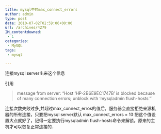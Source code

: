 ```yaml
---
title: mysql中的max_connect_errors
author: admin
type: post
date: 2010-07-02T02:59:06+00:00
url: /archives/4279
IM_contentdowned:
 - 1
categories:
 - MySQL
tags:
 - mysql

---
```

连接mysql server出来这个信息

引用

>

> message from server: “Host ‘HP-2B6E9EC1747B’ is blocked because of many connection errors; unblock with ‘mysqladmin flush-hosts'”
>

连接次数失败过多,并超过max\_connect\_erros的值后，服务器会直接拒绝来源机器的所有连接，只要把mysql server默认 max\_connect\_errors = 10
把这个值设置大点就好了，记得一定要执行mysqladmin flush-hosts命令来解锁，原来的主机才可以恢复正常连接的．